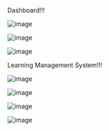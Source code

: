 Dashboard!!!

![image](https://github.com/user-attachments/assets/dd1b7acc-93bc-4137-a09f-50ec8e4fc063)

![image](https://github.com/user-attachments/assets/6a2fa82a-9e59-4632-b4a4-be3f6dfa8edd)

![image](https://github.com/user-attachments/assets/cbae08a1-6501-409f-aba7-55bddcae6851)


Learning Management System!!!

![image](https://github.com/user-attachments/assets/b2af6508-a5aa-4c13-bdeb-543aceeec81f)

![image](https://github.com/user-attachments/assets/97b04989-4a3a-433f-9182-5f93e0e0ee0b)

![image](https://github.com/user-attachments/assets/2c0f7209-07fb-4ba2-87d8-5b21acad6047)

![image](https://github.com/user-attachments/assets/180a328c-db80-475a-b7b4-f58d585039bd)
